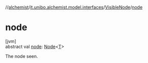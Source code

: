 //[alchemist](../../../index.md)/[it.unibo.alchemist.model.interfaces](../index.md)/[VisibleNode](index.md)/[node](node.md)

# node

[jvm]\
abstract val [node](node.md): [Node](../-node/index.md)<[T](index.md)>

The node seen.
